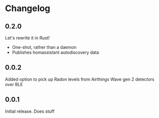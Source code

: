 # Changelog

## 0.2.0

Let's rewrite it in Rust! 
* One-shot, rather than a daemon
* Publishes homassistant autodiscovery data

## 0.0.2

Added option to pick up Radon levels from Airthings Wave gen 2 detectors over BLE

## 0.0.1

Initial release. Does stuff
